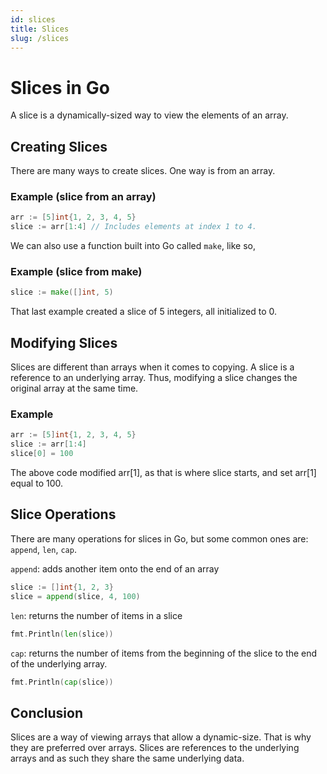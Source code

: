 ```yaml
---
id: slices
title: Slices
slug: /slices
---
```


# Slices in Go

A slice is a dynamically-sized way to view the elements of an array.

## Creating Slices

There are many ways to create slices. One way is from an array.

### Example (slice from an array)

```go
arr := [5]int{1, 2, 3, 4, 5}
slice := arr[1:4] // Includes elements at index 1 to 4. 
```

We can also use a function built into Go called `make`, like so,

### Example (slice from make)

```go
slice := make([]int, 5)
```

That last example created a slice of 5 integers, all initialized to 0.

## Modifying Slices

Slices are different than arrays when it comes to copying. A slice is a reference to an underlying array. Thus, modifying a slice changes the original array at the same time.

### Example

```go
arr := [5]int{1, 2, 3, 4, 5}
slice := arr[1:4]
slice[0] = 100
```

The above code modified arr[1], as that is where slice starts, and set arr[1] equal to 100.

## Slice Operations

There are many operations for slices in Go, but some common ones are: `append`, `len`, `cap`.

`append`: adds another item onto the end of an array

```go
slice := []int{1, 2, 3}
slice = append(slice, 4, 100)
```

`len`: returns the number of items in a slice

```go
fmt.Println(len(slice))
```

`cap`: returns the number of items from the beginning of the slice to the end of the underlying array.

```go
fmt.Println(cap(slice))
```

## Conclusion

Slices are a way of viewing arrays that allow a dynamic-size. That is why they are preferred over arrays. Slices are references to the underlying arrays and as such they share the same underlying data.


